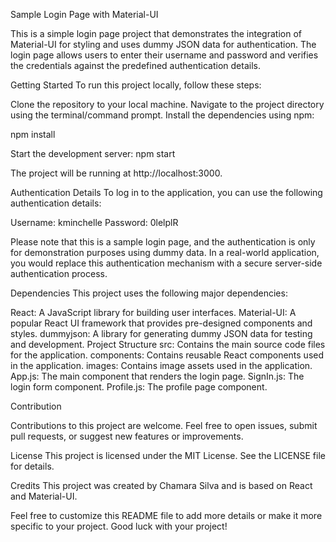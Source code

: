 Sample Login Page with Material-UI

This is a simple login page project that demonstrates the integration of Material-UI for styling and uses dummy JSON data for authentication. The login page allows users to enter their username and password and verifies the credentials against the predefined authentication details.

Getting Started
To run this project locally, follow these steps:

Clone the repository to your local machine.
Navigate to the project directory using the terminal/command prompt.
Install the dependencies using npm:

npm install

Start the development server:
npm start

The project will be running at http://localhost:3000.

Authentication Details
To log in to the application, you can use the following authentication details:

Username: kminchelle
Password: 0lelplR

Please note that this is a sample login page, and the authentication is only for demonstration purposes using dummy data. In a real-world application, you would replace this authentication mechanism with a secure server-side authentication process.

Dependencies
This project uses the following major dependencies:

React: A JavaScript library for building user interfaces.
Material-UI: A popular React UI framework that provides pre-designed components and styles.
dummyjson: A library for generating dummy JSON data for testing and development.
Project Structure
src: Contains the main source code files for the application.
components: Contains reusable React components used in the application.
images: Contains image assets used in the application.
App.js: The main component that renders the login page.
SignIn.js: The login form component.
Profile.js: The profile page component.

Contribution

Contributions to this project are welcome. Feel free to open issues, submit pull requests, or suggest new features or improvements.

License
This project is licensed under the MIT License. See the LICENSE file for details.

Credits
This project was created by Chamara Silva and is based on React and Material-UI.

Feel free to customize this README file to add more details or make it more specific to your project. Good luck with your project!
